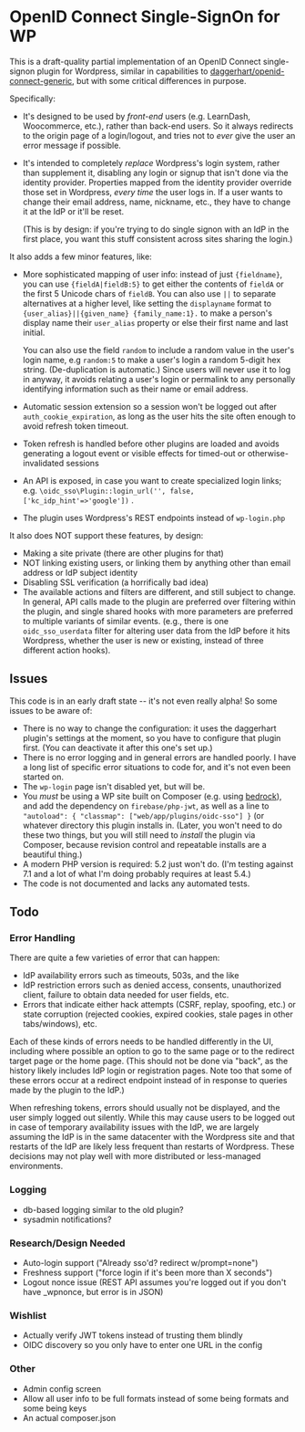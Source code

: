 # OpenID Connect Single-SignOn for WP

This is a draft-quality partial implementation of an OpenID Connect single-signon plugin for Wordpress, similar in capabilities to [daggerhart/openid-connect-generic](https://github.com/daggerhart/openid-connect-generic), but with some critical differences in purpose.

Specifically:

* It's designed to be used by *front-end* users (e.g. LearnDash, Woocommerce, etc.), rather than back-end users.  So it always redirects to the origin page of a login/logout, and tries not to *ever* give the user an error message if possible.

* It's intended to completely *replace* Wordpress's login system, rather than supplement it, disabling any login or signup that isn't done via the identity provider.  Properties mapped from the identity provider override those set in Wordpress, *every time* the user logs in.  If a user wants to change their email address, name, nickname, etc., they have to change it at the IdP or it'll be reset.

  (This is by design: if you're trying to do single signon with an IdP in the first place, you want this stuff consistent across sites sharing the login.)

It also adds a few minor features, like:

* More sophisticated mapping of user info: instead of just `{fieldname}`, you can use `{fieldA|fieldB:5}` to get either the contents of `fieldA` or the first 5 Unicode chars of `fieldB`.  You can also use `||` to separate alternatives at a higher level, like setting the `displayname` format to `{user_alias}||{given_name} {family_name:1}.` to make a person's display name their `user_alias` property or else their first name and last initial.

  You can also use the field `random` to include a random value in the user's login name, e.g `random:5` to make a user's login a random 5-digit hex string.  (De-duplication is automatic.)  Since users will never use it to log in anyway, it avoids relating a user's login or permalink to any personally identifying information such as their name or email address.

* Automatic session extension so a session won't be logged out after `auth_cookie_expiration`, as long as the user hits the site often enough to avoid refresh token timeout.

* Token refresh is handled before other plugins are loaded and avoids generating a logout event or visible effects for timed-out or otherwise-invalidated sessions

* An API is exposed, in case you want to create specialized login links; e.g. `\oidc_sso\Plugin::login_url('', false, ['kc_idp_hint'=>'google'])` .

* The plugin uses Wordpress's REST endpoints instead of `wp-login.php`

It also does NOT support these features, by design:

* Making a site private (there are other plugins for that)
* NOT linking existing users, or linking them by anything other than email address or IdP subject identity
* Disabling SSL verification (a horrifically bad idea)
* The available actions and filters are different, and still subject to change.  In general, API calls made to the plugin are preferred over filtering within the plugin, and single shared hooks with more parameters are preferred to multiple variants of similar events.  (e.g., there is one `oidc_sso_userdata` filter for altering user data from the IdP before it hits Wordpress, whether the user is new or existing, instead of three different action hooks).

## Issues

This code is in an early draft state -- it's not even really alpha!  So some issues to be aware of:

* There is no way to change the configuration: it uses the daggerhart plugin's settings at the moment, so you have to configure that plugin first.  (You can deactivate it after this one's set up.)
* There is no error logging and in general errors are handled poorly.  I have a long list of specific error situations to code for, and it's not even been started on.
* The `wp-login` page isn't disabled yet, but will be.
* You *must* be using a WP site built on Composer (e.g. using [bedrock](https://github.com/roots/bedrock/)), and add the dependency on `firebase/php-jwt`, as well as a line to `"autoload": { "classmap": ["web/app/plugins/oidc-sso"] }` (or whatever directory this plugin installs in.  (Later, you won't need to do these two things, but you will still need to *install* the plugin via Composer, because revision control and repeatable installs are a beautiful thing.)
* A modern PHP version is required: 5.2 just won't do.  (I'm testing against 7.1 and a lot of what I'm doing probably requires at least 5.4.)
* The code is not documented and lacks any automated tests.

## Todo

### Error Handling

There are quite a few varieties of error that can happen:

* IdP availability errors such as timeouts, 503s, and the like
* IdP restriction errors such as denied access, consents, unauthorized client, failure to obtain data needed for user fields, etc.
* Errors that indicate either hack attempts (CSRF, replay, spoofing, etc.) or state corruption (rejected cookies, expired cookies, stale pages in other tabs/windows), etc.

Each of these kinds of errors needs to be handled differently in the UI, including where possible an option to go to the same page or to the redirect target page or the home page.  (This should not be done via "back", as the history likely includes IdP login or registration pages.  Note too that some of these errors occur at a redirect endpoint instead of in response to queries made by the plugin to the IdP.)

When refreshing tokens, errors should usually not be displayed, and the user simply logged out silently.  While this may cause users to be logged out in case of temporary availability issues with the IdP, we are largely assuming the IdP is in the same datacenter with the Wordpress site and that restarts of the IdP are likely less frequent than restarts of Wordpress.  These decisions may not play well with more distributed or less-managed environments.

### Logging

* db-based logging similar to the old plugin?
* sysadmin notifications?

### Research/Design Needed

* Auto-login support ("Already sso'd?  redirect w/prompt=none")
* Freshness support ("force login if it's been more than X seconds")
* Logout nonce issue (REST API assumes you're logged out if you don't have _wpnonce, but error is in JSON)

### Wishlist

* Actually verify JWT tokens instead of trusting them blindly
* OIDC discovery so you only have to enter one URL in the config

### Other

* Admin config screen
* Allow all user info to be full formats instead of some being formats and some being keys
* An actual composer.json

